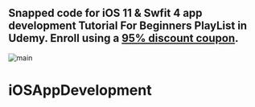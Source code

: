 ## Snapped code for iOS 11 & Swfit 4 app development Tutorial For Beginners PlayList in Udemy. Enroll using a [ 95% discount coupon](https://www.udemy.com/course/ios-11-swift-4-from-beginner-to-paid-professional/?referralCode=3A5C8C08F86D9165C6E7). 



![main](http://attach.alruabye.net/iOSAppDevelopment/swift31.jpg)
 
# iOSAppDevelopment
